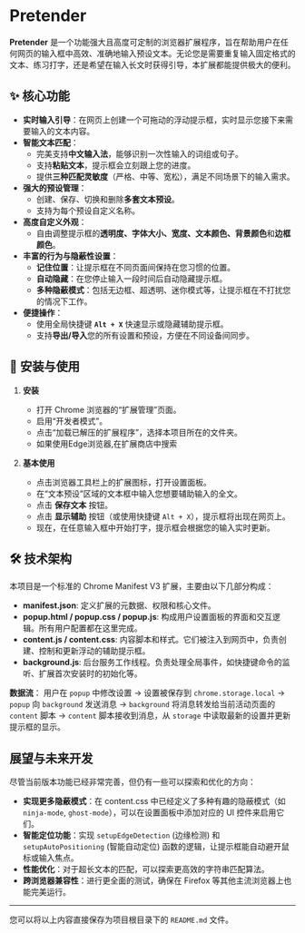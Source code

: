 # Pretender

**Pretender** 是一个功能强大且高度可定制的浏览器扩展程序，旨在帮助用户在任何网页的输入框中高效、准确地输入预设文本。无论您是需要重复输入固定格式的文本、练习打字，还是希望在输入长文时获得引导，本扩展都能提供极大的便利。

## ✨ 核心功能

*   **实时输入引导**：在网页上创建一个可拖动的浮动提示框，实时显示您接下来需要输入的文本内容。
*   **智能文本匹配**：
    *   完美支持**中文输入法**，能够识别一次性输入的词组或句子。
    *   支持**粘贴文本**，提示框会立刻跟上您的进度。
    *   提供**三种匹配灵敏度**（严格、中等、宽松），满足不同场景下的输入需求。
*   **强大的预设管理**：
    *   创建、保存、切换和删除**多套文本预设**。
    *   支持为每个预设自定义名称。
*   **高度自定义外观**：
    *   自由调整提示框的**透明度、字体大小、宽度、文本颜色、背景颜色**和**边框颜色**。
*   **丰富的行为与隐蔽性设置**：
    *   **记住位置**：让提示框在不同页面间保持在您习惯的位置。
    *   **自动隐藏**：在您停止输入一段时间后自动隐藏提示框。
    *   **多种隐蔽模式**：包括无边框、超透明、迷你模式等，让提示框在不打扰您的情况下工作。
*   **便捷操作**：
    *   使用全局快捷键 **`Alt + X`** 快速显示或隐藏辅助提示框。
    *   支持**导出/导入**您的所有设置和预设，方便在不同设备间同步。

## 🚀 安装与使用

1.  **安装**
    *   打开 Chrome 浏览器的“扩展管理”页面。
    *   启用“开发者模式”。
    *   点击“加载已解压的扩展程序”，选择本项目所在的文件夹。
    *   如果使用Edge浏览器,在扩展商店中搜索

2.  **基本使用**
    *   点击浏览器工具栏上的扩展图标，打开设置面板。
    *   在“文本预设”区域的文本框中输入您想要辅助输入的全文。
    *   点击 **保存文本** 按钮。
    *   点击 **显示辅助** 按钮（或使用快捷键 `Alt + X`），提示框将出现在网页上。
    *   现在，在任意输入框中开始打字，提示框会根据您的输入实时更新。

## 🛠️ 技术架构

本项目是一个标准的 Chrome Manifest V3 扩展，主要由以下几部分构成：

*   **manifest.json**: 定义扩展的元数据、权限和核心文件。
*   **popup.html / popup.css / popup.js**: 构成用户设置面板的界面和交互逻辑。所有用户配置都在这里完成。
*   **content.js / content.css**: 内容脚本和样式。它们被注入到网页中，负责创建、控制和更新浮动的辅助提示框。
*   **background.js**: 后台服务工作线程。负责处理全局事件，如快捷键命令的监听、扩展首次安装时的初始化等。

**数据流**：
用户在 `popup` 中修改设置 -> 设置被保存到 `chrome.storage.local` -> `popup` 向 `background` 发送消息 -> `background` 将消息转发给当前活动页面的 `content` 脚本 -> `content` 脚本接收到消息，从 `storage` 中读取最新的设置并更新提示框的显示。

## 展望与未来开发

尽管当前版本功能已经非常完善，但仍有一些可以探索和优化的方向：

*   **实现更多隐蔽模式**：在 content.css 中已经定义了多种有趣的隐蔽模式（如 `ninja-mode`, `ghost-mode`），可以在设置面板中添加对应的 UI 控件来启用它们。
*   **智能定位功能**：实现 `setupEdgeDetection` (边缘检测) 和 `setupAutoPositioning` (智能自动定位) 函数的逻辑，让提示框能自动避开鼠标或输入焦点。
*   **性能优化**：对于超长文本的匹配，可以探索更高效的字符串匹配算法。
*   **跨浏览器兼容性**：进行更全面的测试，确保在 Firefox 等其他主流浏览器上也能完美运行。

---

您可以将以上内容直接保存为项目根目录下的 `README.md` 文件。